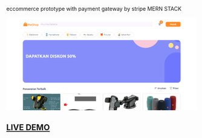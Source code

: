 eccommerce prototype with payment gateway by stripe
MERN STACK

![NextJs Website Template](capture.png?raw=true "NextJs Website Template")

## <a href="https://demo1.danar.site/">LIVE DEMO</a>

